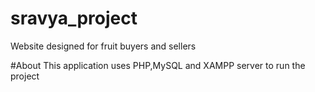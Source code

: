 # sravya_project
Website designed for fruit buyers and sellers

#About
This application uses PHP,MySQL and XAMPP server to run the project 
